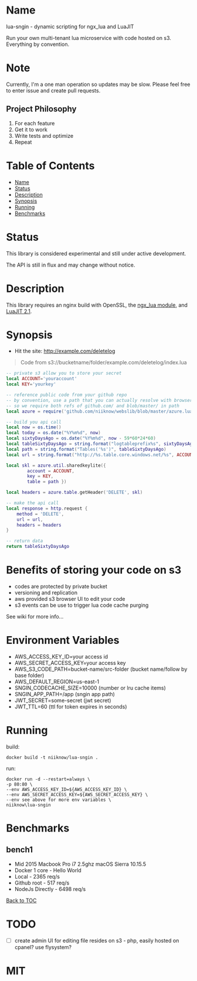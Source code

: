 Name
====

lua-sngin - dynamic scripting for ngx_lua and LuaJIT

Run your own multi-tenant lua microservice with code hosted on s3.  Everything by convention.

Note
====

Currently, I'm a one man operation so updates may be slow.  Please feel free to enter issue and create pull requests.  

## Project Philosophy
1. For each feature
2. Get it to work
3. Write tests and optimize
4. Repeat

Table of Contents
=================

* [Name](#name)
* [Status](#status)
* [Description](#description)
* [Synopsis](#synopsis)
* [Running](#running)
* [Benchmarks](#benchmarks)

Status
======

This library is considered experimental and still under active development.

The API is still in flux and may change without notice.

Description
===========

This library requires an nginx build with OpenSSL,
the [ngx_lua module](http://wiki.nginx.org/HttpLuaModule), and [LuaJIT 2.1](http://luajit.org/luajit.html).

Synopsis
========

* Hit the site: http://example.com/deletelog
> Code from s3://bucketname/folder/example.com/deletelog/index.lua
```lua
-- private s3 allow you to store your secret
local ACCOUNT='youraccount'
local KEY='yourkey'

-- reference public code from your github repo
-- by convention, use a path that you can actually resolve with browser
-- so we require both refs of github.com/ and blob/master/ in path
local azure = require('github.com/niiknow/webslib/blob/master/azure.lua')

-- build you api call
local now = os.time()
local today = os.date("%Y%m%d", now)
local sixtyDaysAgo = os.date("%Y%m%d", now - 59*60*24*60)
local tableSixtyDaysAgo = string.format("logtableprefix%s", sixtyDaysAgo)
local path = string.format("Tables('%s')", tableSixtyDaysAgo)
local url = string.format("http://%s.table.core.windows.net/%s", ACCOUNT, path)

local skl = azure.util.sharedkeylite({
        account = ACCOUNT, 
        key = KEY, 
        table = path })

local headers = azure.table.getHeader('DELETE', skl)

-- make the api call
local response = http.request {
    method = 'DELETE',
    url = url,
    headers = headers
}

-- return data
return tableSixtyDaysAgo
```

# Benefits of storing your code on s3
* codes are protected by private bucket
* versioning and replication
* aws provided s3 browser UI to edit your code
* s3 events can be use to trigger lua code cache purging

See wiki for more info...

Environment Variables
=====================
* AWS_ACCESS_KEY_ID=your access id
* AWS_SECRET_ACCESS_KEY=your access key
* AWS_S3_CODE_PATH=bucket-name/src-folder (bucket name/follow by base folder)
* AWS_DEFAULT_REGION=us-east-1
* SNGIN_CODECACHE_SIZE=10000 (number or lru cache items)
* SNGIN_APP_PATH=/app (sngin app path)
* JWT_SECRET=some-secret (jwt secret)
* JWT_TTL=60 (ttl for token expires in seconds)

Running
=======

build:
```
docker build -t niiknow/lua-sngin .
```

run:
```
docker run -d --restart=always \
-p 80:80 \
--env AWS_ACCESS_KEY_ID=${AWS_ACCESS_KEY_ID} \
--env AWS_SECRET_ACCESS_KEY=${AWS_SECRET_ACCESS_KEY} \
--env see above for more env variables \
niiknow\lua-sngin
```


Benchmarks
==========
## bench1
* Mid 2015 Macbook Pro i7 2.5ghz macOS Sierra 10.15.5
* Docker 1 core - Hello World
* Local - 2365 req/s
* Github root - 517 req/s
* NodeJs Directly - 6498 req/s

[Back to TOC](#table-of-contents)

TODO
====
- [ ] create admin UI for editing file resides on s3 - php, easily hosted on cpanel?  use flysystem?

# MIT
